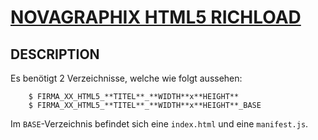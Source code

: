 # [NOVAGRAPHIX HTML5 RICHLOAD](http://novagraphix.de)

## DESCRIPTION

Es benötigt 2 Verzeichnisse, welche wie folgt aussehen:

        $ FIRMA_XX_HTML5_**TITEL**_**WIDTH**x**HEIGHT**
        $ FIRMA_XX_HTML5_**TITEL**_**WIDTH**x**HEIGHT**_BASE

Im ``BASE``-Verzeichnis befindet sich eine ``index.html`` und eine ``manifest.js``.